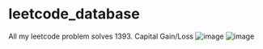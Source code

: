 # leetcode_database
All my leetcode problem solves
1393. Capital Gain/Loss
![image](https://user-images.githubusercontent.com/70795559/194944714-eb95a69e-23a9-4399-adb0-9480e8af2faa.png)
![image](https://user-images.githubusercontent.com/70795559/194944756-e4b3bb04-c6b0-48a8-993a-888a8ce85ee5.png)
